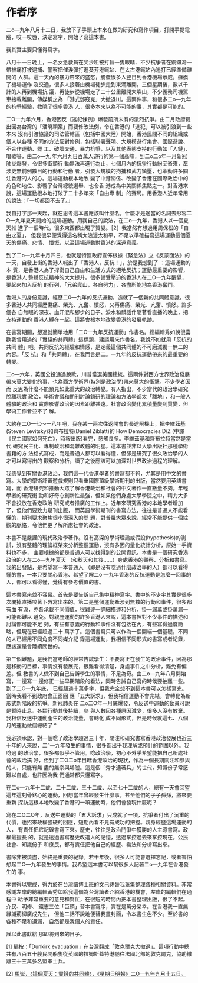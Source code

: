 # 作者序

二o—九年八月十二日，我放下了手頭上本來在做的研究和寫作項目，打開手提電 腦，咬一咬唇，決定寫字，開始了寫這本書。

我其實主要只懂得寫字。

八月十一日晚上，一名女急救員在尖沙咀被打盲一隻眼睛、不少抗爭者在銅鑼灣一 帶被痛打被逮捕、警察把催淚彈打進葵芳港鐵站、在太古港鐵站內追打已經準備離開的 人群。這一天內的暴力帶來的盛怒，觸發很多人翌日到香港機場示威，癱瘓了機場運作 及交通，很多人接著由機場徒步走到東涌離開。三個星期後，數以千計的人再到機場抗 議，再徒步從機場走了二十公里離開大嶼山，不少義務司機駕車接載離開，傳媒稱之為 「港式鄧寇克」大撤退⑴。這兩件事，和很多二o—九年的抗爭經驗，教曉了很多香港 人，很多本來以為不可能的事，其實都是可能的。

二O—九年六月，香港因反《逃犯條例》爆發前所未有的激烈抗爭。由二月政府提 出因為台灣的「潘曉穎案」而要修改法例，令在香港的「逃犯」可以被引渡到一些本來 沒有引渡協議的司法管轄區（包括中國大陸）開始，香港民間不同的組織或個人以各種 不同的方法反對修例，包括聯署聲明、大規模遊行集會、國際遊說、不合作運動、罷 工、破壞交通、暴力抗爭，以及其他表態支持的行動如「人鏈」、唱歌等，由二o—九 年六月九日百萬人遊行的第一個高峰，到二o二o年一月新冠肺炎爆發，令很多街頭行 動無法再進行為止，七個月內的抗爭行動紛至沓來，牽涉史無前例數目的行動和行動 者，引發大規模的拘捕和武力鎮壓，也牽動許多關注香港的人的心。這場運動根本地改 變了中港關係、改變了香港在國際政治中的角色和地位、影響了台灣總統選舉、也令香 港成為中美關係焦點之一。對香港來說，這場運動根本地打破了二十多年來「自由專 制」的賽局。用香港人近年常用的說法：「一切都回不去了。」

我自打字那一天起，就在思考這本書應該叫什麼名，什麼才是適當的名詞去形容二 O—九年夏天開始的這場運動。用我自己的說法，在二o—九年，香港人以一個夏天推 進了一個時代，很多東西都出現了質變。［2］我當然有想過用周保松的「自由之夏」， 但我很早便覺得這名稱太浪漫太和平，不足以準確描寫這場運動這個夏天的傷痛、悲情、 憤慨，以至這場運動對香港的深遠意義。

到了二o—九年十月四日，也就是特區政府宣佈根據《緊急法》立《反蒙面法》的 一天，自發上街的香港人喊出了「香港人，反抗！」，於是我想到了 ：這場運動的本 質，是香港人為了捍衛自己自由和生活方式的絕地反抗；運動最重要的影響，是香港人 整體反抗精神的大大提升。很多備受壓迫的香港人在二O—九年醒覺，要起來加入反抗 的行列，「兄弟爬山，各自努力」，各盡所能地為香港奮鬥。

香港人的身份意識，經歷二0—九年的反抗運動，造就了一個新的共同體意識。很 多香港人共同經歷傷痛、榮光、亢奮、憤怒，又再傷痛、榮光、亢奮、憤怒。許多個各 自無眠的深夜、血汗混和腳步的日子、淚水和髒話伴隨著看直播的晚上，把支持運動的 香港人縛在一起。這將會根本地改變香港的發展軌跡。

在書寫期間，想過就簡單地用「二O—九年反抗運動」作書名。總編輯秀如說很喜 歡我曾用過的「實踐的共同體」這標題，建議用來作書名。我說不如就用「反抗的共同 體」吧。共同反抗的經驗和情感，是定義這個共同體的不可磨滅獨一無二的內容。「反 抗」和「共同體」，在我而言是二。一九年的反抗運動帶來的最重要的轉變。

二o—六年，英國公投通過脫歐，川普當選美國總統。這兩件對西方世界政治發展 帶來莫大變化的事，也為西方學術界\(特別是政治學\)帶來莫大的衝擊。不少學者因而 反思為什麼不能預見如此重大的政治轉變。有人指出，不少當代的政治學研究脫離現實 政治，學術會議和期刊討論鎖研的理論和方法學都太「離地」，和一般人體驗的政治和 實際影響政治的因素距離甚遠。社會政治變化累積量變到質變，但學術工作者並不了 解。

大約在二O—七〜一八年吧，我在某一兩次往返開會的長途飛機上，把李維茲基 \(Steven Levitsky\)和齊布拉特\(Daniel Ziblatt\)的 How Democracies D/Z \(中譯 《民主國家如何死亡》，時報出版\)看完，感觸良多。李維茲基和齊布拉特當然是當代 研究民主化、專制政治和混雜政體的明星。這本書並非以大學出版社那種學術書籍的方 法格式寫成，而是普通人都可以看得懂，但卻是研究了很久政治學的人才可以寫得出的 觀察和分析，讀了之後應該可以加深對世界政治過程的理解。

我感覺到有關香港政治，我們這一代香港學者的書寫都不夠，尤其是用中文的書 寫。大學的學術評審遊戲規則只看重國際頂級學術期刊的出版，當然要用英語書寫，而 香港研究和推動大眾了解香港政治和社會的中文著作一直數量不夠。年輕學者的研究衝 勁和好奇心創新性最強，但如果他們身處大學學院之中，精力大多不會投放在香港政治 研究或者推廣的工作上。近年來研究香港的本地學者增加了，但他們要致力期刊出版， 而英語學術期刊的書寫方法，往往是普通人不能看懂的，期刊要求聚焦很小很深入的問 題，對普羅大眾來說，經常不能提供一個綜觀的脈絡，令他們更了解所處社會的政治。

本書不是嚴謹的現代政治學著作。沒有高深的學術理論或假設\(hypothesis\)的測 試，沒有整體的理論框架來分析整個運動，沒有多因的量化統計分析，原始一手資料也不多， 主要根據的都是普通人可以找得到的公開資訊。本書是一個研究香港政治的人在二o—九年夏天 （和秋天和其後……）身處香港的觀察、分析和書寫。我的出發點，是希望寫一本普通人 （即是沒有唸過什麼政治學的人）都可以看得懂的書，一本只要關心香港、希望了解二o —九年香港的反抗運動是怎麼一回事的人，都可以看得懂，覺得有參考價值的書。

這本書寫來並不容易。首先是要告訴自己集中精神寫字。書中的不少字其實是很多 次關掉直播咬著下唇寫出來的。第二是整個運動牽涉到無數的行動和事件，很多都有血 有淚，亦各承載不同價值，很難逐一詳細描述和分析，掛一漏萬或掛萬漏一可能都難以 避免。對親歷運動的許多香港人來說，這本書裡對不少事件的描述和討論都可能不足 夠，有些有意義的行動和事件沒有包括在內，有些寫得過度簡略，但現在已經超過二十 萬字了。這個書寫只可以作為一個開端一個基礎，不同的人已經用不同角度不同媒介記 錄這場運動，我相信不同形式的書寫或者紀錄，應該還是會陸續問世的。

第三個難題，是我們當老師的經常告誡學生：不要寫正在發生的政治事件，因為那 是移動的目標，事情沒有發展完，很難看得清楚，身處事件之中分析，難免有偏差。但 教書的人做不到自己告訴學生的事情，不足為奇。由二o—九年八月開始寫，一邊寫一 邊修正一些早期階段的看法，同時告誡自己寫的時候要抽離一些。到了二O—九年底， 已經超過十萬多字，但我完全想不到這本書可以怎樣寫完。當時我看不到政府會正面回 應「五大訴求」，但我相信運動不會完結，會轉化為新形式新階段的抗爭。新冠肺炎在 二o二O年一月底爆發，令反送中運動的動員可說是暫時止息。各類行動其後持續，參 與人數因各種原因減少，很多人沒有放棄。我相信反送中運動產生的政治能量，會轉化 成不同形式，但是時候就這七、八個月的運動做個總結了 °

我必須承認，對一個唸了政治學超過三十年，關注和研究書寫香港政治發展也近三 十年的人來說，二°一九年發生的事情，很多都出乎我理解或預計的範圍以外。我唸過 的政治學，很多都似乎不管用。唸政治學，初心不外乎希望能把自己所處社會的政治搞 好，但到了二O二o年目睹香港政治的現狀，作為一個長期關注和參與的人，只能有無 盡的無奈與唏噓。這是個「秀才遇著兵」的世代，知識份子常感難以自處，也許因為我 們通常都只懂寫字。

在二o—九年十二歲、二十二歲、三十二歲、以至七十二歲的人，總有一天會回望 這年這刻骨銘心的運動，回想當年曾經發生什麼事，甚至他們的子子孫孫，將來要重新 探訪這根本地改變了香港的一項運動時，他們會發現什麼呢？

寫在二O二O年，反送中運動的「五大訴求」只成就了一項，抗爭者付出了沉重的 代價，也招來政權強硬的回應，短期內看不見有成功的把握。親身經歷這場運動的人， 有責任把它記錄書寫下來。歷史，往往是政治鬥爭中獲勝的人主導書寫。政權最擅長 的，就是透過書寫歷史改造人的記憶，透過掌控過去來掌控現在。公民社會、知識份子 和庶民，都有責任把他自己的經歷、看法和分析寫出來。

書除非被燒盡，始終是重要的紀錄。若干年後，很多人可能會選擇忘記，或者害怕 想起二O—九年發生的事情。我希望這本書可以幫很多人記著二o—九年在香港發生的 事。

本書得以完成，得力於在台灣讀博士班的文己翎替我蒐集整理各種相關資料。非常 感謝左岸的總編輯黃秀如給我這個為台灣讀者介紹香港的機會，左岸的編輯們在過程中 給予非常重要的意見和幫忙，在很短的時間內把本書整理出版，很了不起。介民、明修、 鐵志三位「巨頭」替本書寫序，實在是萬分榮幸。在香港我一直無緣識荊柳廣成先生， 但他二話不說地便替我畫封面，令本書生色不少。至於書的各種不足和遺漏， 自然都是我個人的責任。

謹以此書獻給 那即將到來的日子。

\[1\] 編按：「Dunkirk evacuation」在台灣翻成「敦克爾克大撤退」。這項行動中總共有八百五十艘民間船隻從英國的拉姆斯蓋特港馳往法國北部的敦克爾克，協助撤離三十三萬多名盟軍士兵。

\[2\] [馬嶽，〈這個夏天：實踐的共同體〉，《星期日明報》二O—九年九月十五日。](https://news.mingpao.com/pns/%E5%89%AF%E5%88%8A/article/20190915/s00005/1568484308317/%E9%80%99%E5%80%8B%E5%A4%8F%E5%A4%A9-%E5%AF%A6%E8%B8%90%E7%9A%84%E5%85%B1%E5%90%8C%E9%AB%94)

